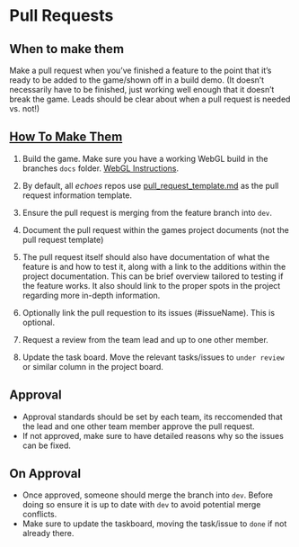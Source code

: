 # Pull Requests

## When to make them
Make a pull request when you’ve finished a feature to the point that it’s ready to be added to the game/shown off in a build demo. (It doesn’t necessarily have to be finished, just working well enough that it doesn’t break the game. Leads should be clear about when a pull request is needed vs. not!)

##  [How To Make Them](https://docs.github.com/en/pull-requests/collaborating-with-pull-requests/proposing-changes-to-your-work-with-pull-requests/creating-a-pull-request)
1. Build the game. Make sure you have a working WebGL build in the branches `docs` folder. [WebGL Instructions](https://docs.unity3d.com/2020.1/Documentation/Manual/webgl-building.html).
2. By default, all *echoes* repos use [pull_request_template.md](../.github/pull_request_template.md) as the pull request information template.
4. Ensure the pull request is merging from the feature branch into `dev`.
5. Document the pull request within the games project documents (not the pull request template)
6. The pull request itself should also have documentation of what the feature is and how to test it, along with a link to the additions within the project documentation. This can be brief overview tailored to testing if the feature works. It also should link to the proper spots in the project regarding more in-depth information.
7. Optionally link the pull requestion to its issues (#issueName). This is optional.
8. Request a review from the team lead and up to one other member.
   
10. Update the task board. Move the relevant tasks/issues to `under review` or similar column in the project board.
   
   

## Approval
- Approval standards should be set by each team, its reccomended that the lead and one other team member approve the pull request.
- If not approved, make sure to have detailed reasons why so the issues can be fixed.

## On Approval
- Once approved, someone should merge the branch into `dev`. Before doing so ensure it is up to date with `dev` to avoid potential merge conflicts.
- Make sure to update the taskboard, moving the task/issue to `done` if not already there. 





